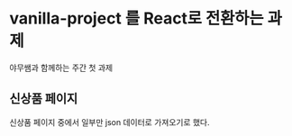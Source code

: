 # vanilla-project 를 React로 전환하는 과제

야무쌤과 함께하는 주간 첫 과제 



## 신상품 페이지 


신상품 페이지 중에서 일부만 json 데이터로 가져오기로 했다. 


